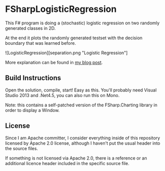 FSharpLogisticRegression
========================

This F# program is doing a (stochastic) logistic regression on two randomly generated classes in 2D.

At the end it plots the randomly generated testset with the decision boundary that was learned before. 

![LogisticRegression][separation.png "Logistic Regression"]

More explanation can be found in [my blog post](http://codingwiththomas.blogspot.com/2014/05/stochastic-logistic-regression-in-f.html).


Build Instructions
------------------

Open the solution, compile, start! Easy as this.
You'll probably need Visual Studio 2013 and .Net4.5, you can also run this on Mono. 

Note: this contains a self-patched version of the FSharp.Charting library in order to display a Window. 

License
-------

Since I am Apache committer, I consider everything inside of this repository 
licensed by Apache 2.0 license, although I haven't put the usual header into the source files.

If something is not licensed via Apache 2.0, there is a reference or an additional licence header included in the specific source file.
